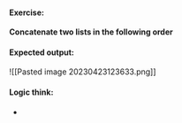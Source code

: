 #### Exercise:
**Concatenate two lists in the following order**

#### Expected output:

![[Pasted image 20230423123633.png]]

#### Logic think:
* 